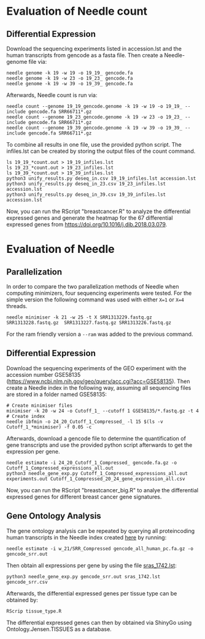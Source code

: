 # Evaluation of Needle count

## Differential Expression
Download the sequencing experiments listed in accession.lst and the human transcripts from gencode as a fasta file.
Then create a Needle-genome file via:

```
needle genome -k 19 -w 19 -o 19_19_ gencode.fa
needle genome -k 19 -w 23 -o 19_23_ gencode.fa
needle genome -k 19 -w 39 -o 19_39_ gencode.fa
```

Afterwards, Needle count is run via:

```
needle count --genome 19_19_gencode.genome -k 19 -w 19 -o 19_19_ --include gencode.fa SRR66711*.gz
needle count --genome 19_23_gencode.genome -k 19 -w 23 -o 19_23_ --include gencode.fa SRR66711*.gz
needle count --genome 19_39_gencode.genome -k 19 -w 39 -o 19_39_ --include gencode.fa SRR66711*.gz
```

To combine all results in one file, use the provided python script. The infiles.lst can be created by storing the output files of the count command.

```
ls 19_19_*count.out > 19_19_infiles.lst
ls 19_23_*count.out > 19_23_infiles.lst
ls 19_39_*count.out > 19_39_infiles.lst
python3 unify_results.py deseq_in.csv 19_19_infiles.lst accession.lst
python3 unify_results.py deseq_in_23.csv 19_23_infiles.lst accession.lst
python3 unify_results.py deseq_in_39.csv 19_39_infiles.lst accession.lst
```

Now, you can run the RScript "breastcancer.R" to analyze the differential expressed genes and generate the heatmap for the 67 
differential expressed genes from https://doi.org/10.1016/j.dib.2018.03.079.


# Evaluation of Needle

## Parallelization

In order to compare the two parallelization methods of Needle when computing minimizers, four sequencing experiments were tested.
For the simple version the following command was used with either `X=1` or `X=4` threads.
```
needle minimiser -k 21 -w 25 -t X SRR1313229.fastq.gz SRR1313228.fastq.gz  SRR1313227.fastq.gz SRR1313226.fastq.gz
```
For the ram friendly version a `--ram` was added to the previous command.

## Differential Expression
Download the sequencing experiments of the GEO experiment with the accession number GSE58135 (https://www.ncbi.nlm.nih.gov/geo/query/acc.cgi?acc=GSE58135).
Then create a Needle index in the following way, assuming all sequencing files are stored in a folder named GSE58135:

```
# Create minimiser files
minimiser -k 20 -w 24 -o Cutoff_1_ --cutoff 1 GSE58135/*.fastq.gz -t 4
# Create index
needle ibfmin -o 24_20_Cutoff_1_Compressed_ -l 15 $(ls -v Cutoff_1_*minimiser) -f 0.05 -c
```

Afterwards, download a gencode file to determine the quantification of gene transcripts and use the provided python script afterwards to get the expression per gene.

```
needle estimate -i 24_20_Cutoff_1_Compressed_ gencode.fa.gz -o Cutoff_1_Compressed_expressions_all.out
python3 needle_gene_exp.py Cutoff_1_Compressed_expressions_all.out experiments.out Cutoff_1_Compressed_20_24_gene_expression_all.csv
```

Now, you can run the RScript "breastcancer_big.R" to analye the differential expressed genes for different breast cancer gene signatures.

## Gene Ontology Analysis

The gene ontology analysis can be repeated by querying all proteincoding human transcripts in the Needle index created [here](https://github.com/MitraDarja/analysis_needle/blob/main/run_large_dataset.sh) by running:
```
needle estimate -i w_21/SRR_Compressed gencode_all_human_pc.fa.gz -o gencode_srr.out
```

Then obtain all expressions per gene by using the file [sras_1742.lst](https://github.com/MitraDarja/analysis_needle/blob/main/data/sras_1742.lst):
```
python3 needle_gene_exp.py gencode_srr.out sras_1742.lst gencode_srr.csv
```

Afterwards, the differential expressed genes per tissue type can be obtained by:
```
RScrip tissue_type.R
```

The differential expressed genes can then by obtained via ShinyGo using Ontology.Jensen.TISSUES as a database.

